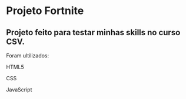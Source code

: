 # Projeto Fortnite


## Projeto feito para testar minhas skills no curso CSV.


Foram ultilizados:


HTML5

CSS

JavaScript
